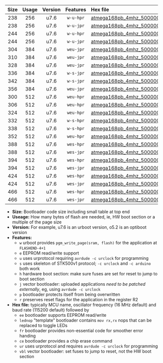 |Size|Usage|Version|Features|Hex file|
|:-:|:-:|:-:|:-:|:--|
|238|256|u7.6|`w-u-hpr`|[atmega168pb_4mhz_500000bps_ur.hex](https://raw.githubusercontent.com/stefanrueger/urboot/main/atmega168pb_4mhz_500000bps_ur.hex)|
|238|256|u7.6|`w-u-jpr`|[atmega168pb_4mhz_500000bps_ur_vbl.hex](https://raw.githubusercontent.com/stefanrueger/urboot/main/atmega168pb_4mhz_500000bps_ur_vbl.hex)|
|244|256|u7.6|`w-u-hpr`|[atmega168pb_4mhz_500000bps_lednop_ur.hex](https://raw.githubusercontent.com/stefanrueger/urboot/main/atmega168pb_4mhz_500000bps_lednop_ur.hex)|
|244|256|u7.6|`w-u-jpr`|[atmega168pb_4mhz_500000bps_lednop_ur_vbl.hex](https://raw.githubusercontent.com/stefanrueger/urboot/main/atmega168pb_4mhz_500000bps_lednop_ur_vbl.hex)|
|304|384|u7.6|`weu-jpr`|[atmega168pb_4mhz_500000bps_ee_ur_vbl.hex](https://raw.githubusercontent.com/stefanrueger/urboot/main/atmega168pb_4mhz_500000bps_ee_ur_vbl.hex)|
|310|384|u7.6|`weu-jpr`|[atmega168pb_4mhz_500000bps_ee_lednop_ur_vbl.hex](https://raw.githubusercontent.com/stefanrueger/urboot/main/atmega168pb_4mhz_500000bps_ee_lednop_ur_vbl.hex)|
|328|384|u7.6|`weu-jpr`|[atmega168pb_4mhz_500000bps_ee_lednop_fr_ur_vbl.hex](https://raw.githubusercontent.com/stefanrueger/urboot/main/atmega168pb_4mhz_500000bps_ee_lednop_fr_ur_vbl.hex)|
|336|384|u7.6|`w-s-jpr`|[atmega168pb_4mhz_500000bps_vbl.hex](https://raw.githubusercontent.com/stefanrueger/urboot/main/atmega168pb_4mhz_500000bps_vbl.hex)|
|342|384|u7.6|`w-s-jpr`|[atmega168pb_4mhz_500000bps_lednop_vbl.hex](https://raw.githubusercontent.com/stefanrueger/urboot/main/atmega168pb_4mhz_500000bps_lednop_vbl.hex)|
|356|384|u7.6|`weu-jpr`|[atmega168pb_4mhz_500000bps_ee_lednop_fr_ce_ur_vbl.hex](https://raw.githubusercontent.com/stefanrueger/urboot/main/atmega168pb_4mhz_500000bps_ee_lednop_fr_ce_ur_vbl.hex)|
|300|512|u7.6|`weu-hpr`|[atmega168pb_4mhz_500000bps_ee_ur.hex](https://raw.githubusercontent.com/stefanrueger/urboot/main/atmega168pb_4mhz_500000bps_ee_ur.hex)|
|306|512|u7.6|`weu-hpr`|[atmega168pb_4mhz_500000bps_ee_lednop_ur.hex](https://raw.githubusercontent.com/stefanrueger/urboot/main/atmega168pb_4mhz_500000bps_ee_lednop_ur.hex)|
|324|512|u7.6|`weu-hpr`|[atmega168pb_4mhz_500000bps_ee_lednop_fr_ur.hex](https://raw.githubusercontent.com/stefanrueger/urboot/main/atmega168pb_4mhz_500000bps_ee_lednop_fr_ur.hex)|
|332|512|u7.6|`w-s-hpr`|[atmega168pb_4mhz_500000bps.hex](https://raw.githubusercontent.com/stefanrueger/urboot/main/atmega168pb_4mhz_500000bps.hex)|
|338|512|u7.6|`w-s-hpr`|[atmega168pb_4mhz_500000bps_lednop.hex](https://raw.githubusercontent.com/stefanrueger/urboot/main/atmega168pb_4mhz_500000bps_lednop.hex)|
|352|512|u7.6|`weu-hpr`|[atmega168pb_4mhz_500000bps_ee_lednop_fr_ce_ur.hex](https://raw.githubusercontent.com/stefanrueger/urboot/main/atmega168pb_4mhz_500000bps_ee_lednop_fr_ce_ur.hex)|
|388|512|u7.6|`wes-hpr`|[atmega168pb_4mhz_500000bps_ee.hex](https://raw.githubusercontent.com/stefanrueger/urboot/main/atmega168pb_4mhz_500000bps_ee.hex)|
|388|512|u7.6|`wes-jpr`|[atmega168pb_4mhz_500000bps_ee_vbl.hex](https://raw.githubusercontent.com/stefanrueger/urboot/main/atmega168pb_4mhz_500000bps_ee_vbl.hex)|
|394|512|u7.6|`wes-hpr`|[atmega168pb_4mhz_500000bps_ee_lednop.hex](https://raw.githubusercontent.com/stefanrueger/urboot/main/atmega168pb_4mhz_500000bps_ee_lednop.hex)|
|394|512|u7.6|`wes-jpr`|[atmega168pb_4mhz_500000bps_ee_lednop_vbl.hex](https://raw.githubusercontent.com/stefanrueger/urboot/main/atmega168pb_4mhz_500000bps_ee_lednop_vbl.hex)|
|424|512|u7.6|`wes-hpr`|[atmega168pb_4mhz_500000bps_ee_lednop_fr.hex](https://raw.githubusercontent.com/stefanrueger/urboot/main/atmega168pb_4mhz_500000bps_ee_lednop_fr.hex)|
|424|512|u7.6|`wes-jpr`|[atmega168pb_4mhz_500000bps_ee_lednop_fr_vbl.hex](https://raw.githubusercontent.com/stefanrueger/urboot/main/atmega168pb_4mhz_500000bps_ee_lednop_fr_vbl.hex)|
|466|512|u7.6|`wes-hpr`|[atmega168pb_4mhz_500000bps_ee_lednop_fr_ce.hex](https://raw.githubusercontent.com/stefanrueger/urboot/main/atmega168pb_4mhz_500000bps_ee_lednop_fr_ce.hex)|
|466|512|u7.6|`wes-jpr`|[atmega168pb_4mhz_500000bps_ee_lednop_fr_ce_vbl.hex](https://raw.githubusercontent.com/stefanrueger/urboot/main/atmega168pb_4mhz_500000bps_ee_lednop_fr_ce_vbl.hex)|

- **Size:** Bootloader code size including small table at top end
- **Useage:** How many bytes of flash are needed, ie, HW boot section or a multiple of the page size
- **Version:** For example, u7.6 is an urboot version, o5.2 is an optiboot version
- **Features:**
  + `w` urboot provides `pgm_write_page(sram, flash)` for the application at `FLASHEND-4+1`
  + `e` EEPROM read/write support
  + `u` uses urprotocol requiring `avrdude -c urclock` for programming
  + `s` uses skeleton of STK500v1 protocol; `-c urclock` and `-c arduino` both work
  + `h` hardware boot section: make sure fuses are set for reset to jump to boot section
  + `j` vector bootloader: uploaded applications *need to be patched externally*, eg, using `avrdude -c urclock`
  + `p` bootloader protects itself from being overwritten
  + `r` preserves reset flags for the application in the register R2
- **Hex file:** typically MCU name, oscillator frequency (16 MHz default) and baud rate (115200 default) followed by
  + `ee` bootloader supports EEPROM read/write
  + `lednop` "template" bootloader contains `mov rx,rx` nops that can be replaced to toggle LEDs
  + `fr` bootloader provides non-essential code for smoother error handing
  + `ce` bootloader provides a chip erase command
  + `ur` uses urprotocol and requires `avrdude -c urclock` for programming
  + `vbl` vector bootloader: set fuses to jump to reset, not the HW boot section
